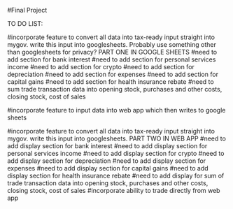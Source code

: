 #Final Project

TO DO LIST:

#incorporate feature to convert all data into tax-ready input straight into mygov. write this input into googlesheets. Probably use something other than googlesheets for privacy? PART ONE
    IN GOOGLE SHEETS
    #need to add section for bank interest
    #need to add section for personal services income
    #need to add section for crypto
    #need to add section for depreciation
    #need to add section for expenses
    #need to add section for capital gains
    #need to add section for health insurance rebate
    #need to sum trade transaction data into opening stock, purchases and other costs, closing stock, cost of sales

#incorporate feature to input data into web app which then writes to google sheets 

#incorporate feature to convert all data into tax-ready input straight into mygov. write this input into googlesheets. PART TWO
    IN WEB APP
    #need to add display section for bank interest
    #need to add display section for personal services income
    #need to add display section for crypto
    #need to add display section for depreciation
    #need to add display section for expenses
    #need to add display section for capital gains
    #need to add display section for health insurance rebate
    #need to add display for sum of trade transaction data into opening stock, purchases and other costs, closing stock, cost of sales
#incorporate ability to trade directly from web app